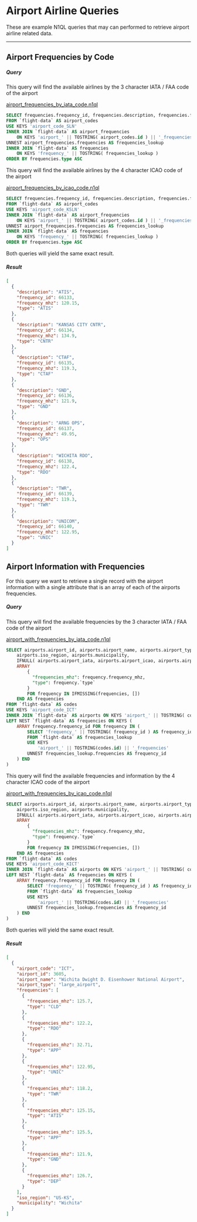 # Airport Airline Queries

These are example N1QL queries that may can performed to retrieve airport airline related data.

---

## Airport Frequencies by Code

##### Query

This query will find the available airlines by the 3 character IATA / FAA code of the airport

[airport\_frequencies\_by\_iata\_code.n1ql](queries/airport_frequencies/airport_frequencies_by_iata_code.n1ql)

```sql
SELECT frequencies.frequency_id, frequencies.description, frequencies.frequency_mhz, frequencies.type
FROM `flight-data` AS airport_codes
USE KEYS 'airport_code_SLN'
INNER JOIN `flight-data` AS airport_frequencies
    ON KEYS 'airport_' || TOSTRING( airport_codes.id ) || '_frequencies'
UNNEST airport_frequencies.frequencies AS frequencies_lookup
INNER JOIN `flight-data` AS frequencies
    ON KEYS 'frequency_' || TOSTRING( frequencies_lookup )
ORDER BY frequencies.type ASC
```

This query will find the available airlines by the 4 character ICAO code of the airport

[airport\_frequencies\_by\_icao\_code.n1ql](queries/airport_frequencies/airport_frequencies_by_icao_code.n1ql)

```sql
SELECT frequencies.frequency_id, frequencies.description, frequencies.frequency_mhz, frequencies.type
FROM `flight-data` AS airport_codes
USE KEYS 'airport_code_KSLN'
INNER JOIN `flight-data` AS airport_frequencies
    ON KEYS 'airport_' || TOSTRING( airport_codes.id ) || '_frequencies'
UNNEST airport_frequencies.frequencies AS frequencies_lookup
INNER JOIN `flight-data` AS frequencies
    ON KEYS 'frequency_' || TOSTRING( frequencies_lookup )
ORDER BY frequencies.type ASC
```

Both queries will yield the same exact result.

##### Result

```json
[
  {
    "description": "ATIS",
    "frequency_id": 66133,
    "frequency_mhz": 120.15,
    "type": "ATIS"
  },
  {
    "description": "KANSAS CITY CNTR",
    "frequency_id": 66134,
    "frequency_mhz": 134.9,
    "type": "CNTR"
  },
  {
    "description": "CTAF",
    "frequency_id": 66135,
    "frequency_mhz": 119.3,
    "type": "CTAF"
  },
  {
    "description": "GND",
    "frequency_id": 66136,
    "frequency_mhz": 121.9,
    "type": "GND"
  },
  {
    "description": "ARNG OPS",
    "frequency_id": 66137,
    "frequency_mhz": 49.95,
    "type": "OPS"
  },
  {
    "description": "WICHITA RDO",
    "frequency_id": 66138,
    "frequency_mhz": 122.4,
    "type": "RDO"
  },
  {
    "description": "TWR",
    "frequency_id": 66139,
    "frequency_mhz": 119.3,
    "type": "TWR"
  },
  {
    "description": "UNICOM",
    "frequency_id": 66140,
    "frequency_mhz": 122.95,
    "type": "UNIC"
  }
]
```

## Airport Information with Frequencies

For this query we want to retrieve a single record with the airport information with a single attribute that is an array of each of the airports frequencies.

##### Query

This query will find the available frequencies by the 3 character IATA / FAA code of the airport

[airport\_with\_frequencies\_by\_iata\_code.n1ql](queries/airport_runways/airport_with_frequencies_by_iata_code.n1ql)

```sql
SELECT airports.airport_id, airports.airport_name, airports.airport_type,
    airports.iso_region, airports.municipality,
    IFNULL( airports.airport_iata, airports.airport_icao, airports.airport_ident ) AS airport_code,
    ARRAY
        {
          "frequencies_mhz": frequency.frequency_mhz,
          "type": frequency.`type`
        }
        FOR frequency IN IFMISSING(frequencies, [])
    END AS frequencies
FROM `flight-data` AS codes
USE KEYS 'airport_code_ICT'
INNER JOIN `flight-data` AS airports ON KEYS 'airport_' || TOSTRING( codes.id )
LEFT NEST `flight-data` AS frequencies ON KEYS (
    ARRAY frequency.frequency_id FOR frequency IN (
        SELECT 'frequency_' || TOSTRING( frequency_id ) AS frequency_id
        FROM `flight-data` AS frequencies_lookup
        USE KEYS
            'airport_' || TOSTRING(codes.id) || '_frequencies'
        UNNEST frequencies_lookup.frequencies AS frequency_id
    ) END
)
```

This query will find the available frequencies and information by the 4 character ICAO code of the airport

[airport\_with\_frequencies\_by\_icao\_code.n1ql](queries/airport_runways/airport_with_frequencies_by_icao_code.n1ql)

```sql
SELECT airports.airport_id, airports.airport_name, airports.airport_type,
    airports.iso_region, airports.municipality,
    IFNULL( airports.airport_iata, airports.airport_icao, airports.airport_ident ) AS airport_code,
    ARRAY
        {
          "frequencies_mhz": frequency.frequency_mhz,
          "type": frequency.`type`
        }
        FOR frequency IN IFMISSING(frequencies, [])
    END AS frequencies
FROM `flight-data` AS codes
USE KEYS 'airport_code_KICT'
INNER JOIN `flight-data` AS airports ON KEYS 'airport_' || TOSTRING( codes.id )
LEFT NEST `flight-data` AS frequencies ON KEYS (
    ARRAY frequency.frequency_id FOR frequency IN (
        SELECT 'frequency_' || TOSTRING( frequency_id ) AS frequency_id
        FROM `flight-data` AS frequencies_lookup
        USE KEYS
            'airport_' || TOSTRING(codes.id) || '_frequencies'
        UNNEST frequencies_lookup.frequencies AS frequency_id
    ) END
)
```

Both queries will yield the same exact result.

##### Result

```json
[
  {
    "airport_code": "ICT",
    "airport_id": 3605,
    "airport_name": "Wichita Dwight D. Eisenhower National Airport",
    "airport_type": "large_airport",
    "frequencies": [
      {
        "frequencies_mhz": 125.7,
        "type": "CLD"
      },
      {
        "frequencies_mhz": 122.2,
        "type": "RDO"
      },
      {
        "frequencies_mhz": 32.71,
        "type": "APP"
      },
      {
        "frequencies_mhz": 122.95,
        "type": "UNIC"
      },
      {
        "frequencies_mhz": 118.2,
        "type": "TWR"
      },
      {
        "frequencies_mhz": 125.15,
        "type": "ATIS"
      },
      {
        "frequencies_mhz": 125.5,
        "type": "APP"
      },
      {
        "frequencies_mhz": 121.9,
        "type": "GND"
      },
      {
        "frequencies_mhz": 126.7,
        "type": "DEP"
      }
    ],
    "iso_region": "US-KS",
    "municipality": "Wichita"
  }
]
```
